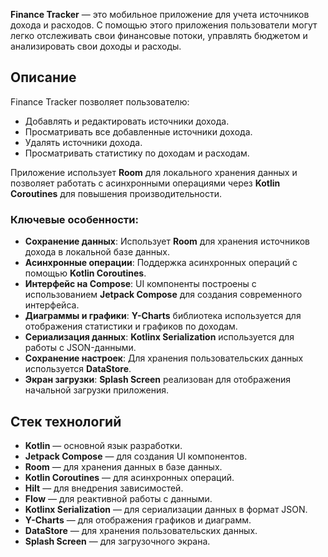 **Finance Tracker** — это мобильное приложение для учета источников дохода и расходов. С помощью этого приложения пользователи могут легко отслеживать свои финансовые потоки, управлять бюджетом и анализировать свои доходы и расходы.

## Описание

Finance Tracker позволяет пользователю:
- Добавлять и редактировать источники дохода.
- Просматривать все добавленные источники дохода.
- Удалять источники дохода.
- Просматривать статистику по доходам и расходам.

Приложение использует **Room** для локального хранения данных и позволяет работать с асинхронными операциями через **Kotlin Coroutines** для повышения производительности.

### Ключевые особенности:
- **Сохранение данных**: Использует **Room** для хранения источников дохода в локальной базе данных.
- **Асинхронные операции**: Поддержка асинхронных операций с помощью **Kotlin Coroutines**.
- **Интерфейс на Compose**: UI компоненты построены с использованием **Jetpack Compose** для создания современного интерфейса.
- **Диаграммы и графики**: **Y-Charts** библиотека используется для отображения статистики и графиков по доходам.
- **Сериализация данных**: **Kotlinx Serialization** используется для работы с JSON-данными.
- **Сохранение настроек**: Для хранения пользовательских данных используется **DataStore**.
- **Экран загрузки**: **Splash Screen** реализован для отображения начальной загрузки приложения.
  
## Стек технологий

- **Kotlin** — основной язык разработки.
- **Jetpack Compose** — для создания UI компонентов.
- **Room** — для хранения данных в базе данных.
- **Kotlin Coroutines** — для асинхронных операций.
- **Hilt** — для внедрения зависимостей.
- **Flow** — для реактивной работы с данными.
- **Kotlinx Serialization** — для сериализации данных в формат JSON.
- **Y-Charts** — для отображения графиков и диаграмм.
- **DataStore** — для хранения пользовательских данных.
- **Splash Screen** — для загрузочного экрана.
